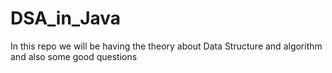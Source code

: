 # DSA_in_Java
 In this repo we will be having the theory about Data Structure and algorithm and also some good questions
